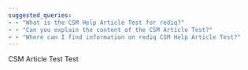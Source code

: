 ```yaml
---
suggested_queries:
- - "What is the CSM Help Article Test for rediq?"
- - "Can you explain the content of the CSM Article Test?"
- - "Where can I find information on rediq CSM Help Article Test?"
---
```

CSM Article Test Test